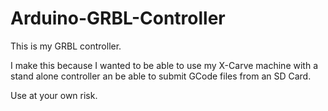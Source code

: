 # Arduino-GRBL-Controller

This is my GRBL controller.

I make this because I wanted to be able to use my X-Carve machine with a stand alone controller an be able to submit GCode files from an SD Card.

Use at your own risk.
